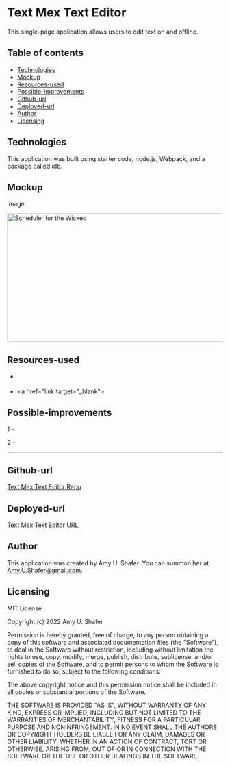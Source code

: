 # Text Mex Text Editor

This single-page application allows users to edit text on and offline.

## Table of contents

- [Technologies](#technologies)
- [Mockup](#mockup)
- [Resources-used](#resources-used)
- [Possible-improvements](#possible-improvements)
- [Github-url](#github-url)
- [Deployed-url](#deployed-url)
- [Author](#author)
- [Licensing](#licensing)

## Technologies

This application was built using starter code, node.js, Webpack, and a package called idb.

## Mockup

image

<img src="./Assets/scheduler666.gif" width="550" height="300" alt="Scheduler for the Wicked"/>

## Resources-used

- <a href="link" target="_blank"> </a>

- <a href="link target="\_blank"> </a>

## Possible-improvements

1 -

2 -

---

## Github-url

<a href="link">Text Mex Text Editor Repo</a>

## Deployed-url

<a href="link">Text Mex Text Editor URL</a>

## Author

This application was created by Amy U. Shafer. You can summon her at Amy.U.Shafer@gmail.com.

## Licensing

MIT License

Copyright (c) 2022 Amy U. Shafer

Permission is hereby granted, free of charge, to any person obtaining a copy
of this software and associated documentation files (the "Software"), to deal
in the Software without restriction, including without limitation the rights
to use, copy, modify, merge, publish, distribute, sublicense, and/or sell
copies of the Software, and to permit persons to whom the Software is
furnished to do so, subject to the following conditions:

The above copyright notice and this permission notice shall be included in all
copies or substantial portions of the Software.

THE SOFTWARE IS PROVIDED "AS IS", WITHOUT WARRANTY OF ANY KIND, EXPRESS OR
IMPLIED, INCLUDING BUT NOT LIMITED TO THE WARRANTIES OF MERCHANTABILITY,
FITNESS FOR A PARTICULAR PURPOSE AND NONINFRINGEMENT. IN NO EVENT SHALL THE
AUTHORS OR COPYRIGHT HOLDERS BE LIABLE FOR ANY CLAIM, DAMAGES OR OTHER
LIABILITY, WHETHER IN AN ACTION OF CONTRACT, TORT OR OTHERWISE, ARISING FROM,
OUT OF OR IN CONNECTION WITH THE SOFTWARE OR THE USE OR OTHER DEALINGS IN THE
SOFTWARE.

